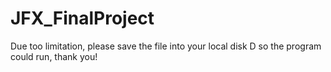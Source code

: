 # JFX_FinalProject

Due too limitation, please save the file into your local disk D so the program could run, thank you!
